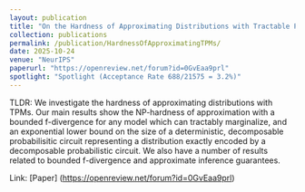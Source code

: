 ```yaml
---
layout: publication
title: "On the Hardness of Approximating Distributions with Tractable Probabilistic Models"
collection: publications
permalink: /publication/HardnessOfApproximatingTPMs/
date: 2025-10-24
venue: "NeurIPS"
paperurl: "https://openreview.net/forum?id=0GvEaa9prl"
spotlight: "Spotlight (Acceptance Rate 688/21575 = 3.2%)"
---
```


TLDR: We investigate the hardness of approximating distributions with TPMs. Our main results show
the NP-hardness of approximation with a bounded f-divergence for any model which can tractably marginalize,
and an exponential lower bound on the size of a deterministic, decomposable probabilisitic circuit representing a 
distribution exactly encoded by a decomposable probabilistic circuit. We also have a number of results related to bounded f-divergence
and approximate inference guarantees.

Link: [Paper] (https://openreview.net/forum?id=0GvEaa9prl)
